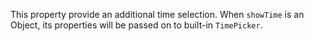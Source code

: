 This property provide an additional time selection. When `showTime` is an Object, its properties will be passed on to built-in `TimePicker`.